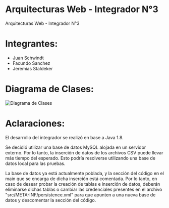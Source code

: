 # Arquitecturas Web - Integrador N°3
Arquitecturas Web - Integrador N°3


# Integrantes:
- Juan Schwindt
- Facundo Sanchez
- Jeremías Staldeker
  

# Diagrama de Clases:
![Diagrama de Clases](resources/diagrama-clases.svg)


# Aclaraciones:
El desarrollo del integrador se realizó en base a Java 1.8.

Se decidió utilizar una base de datos MySQL alojada en un servidor externo. Por lo tanto, la inserción de datos de los archivos CSV puede llevar más tiempo del esperado. Esto podría resolverse utilizando una base de datos local para las pruebas.

La base de datos ya está actualmente poblada, y la sección del código en el main que se encarga de dicha inserción está comentada. Por lo tanto, en caso de desear probar la creación de tablas e inserción de datos, deberán eliminarse dichas tablas o cambiar las credenciales presentes en el archivo "src/META-INF/persistence.xml" para que apunten a una nueva base de datos y descomentar la sección del código.
  
